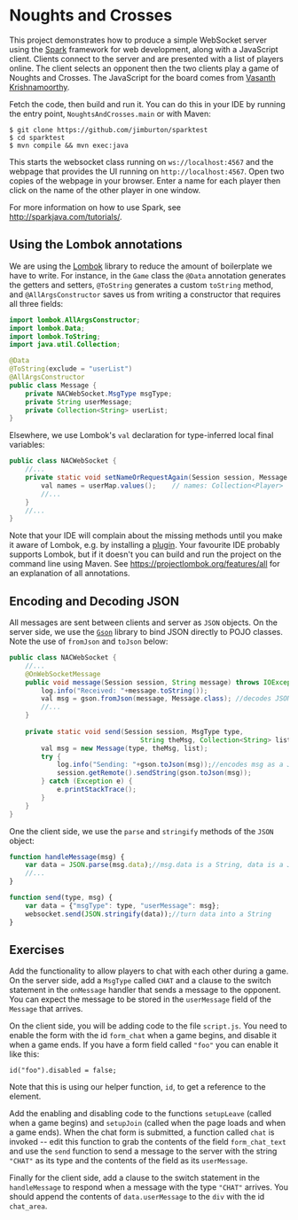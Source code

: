 # Noughts and Crosses

This project demonstrates how to produce a simple WebSocket server using the [Spark](http://sparkjava.com) framework 
for web development, along with a JavaScript client. Clients connect to the server and are presented with a list of players 
online. The client selects an opponent then the two clients play a game of Noughts and Crosses. The JavaScript for the 
board comes from [Vasanth Krishnamoorthy](https://codepen.io/vasanthkay/details/KVzYzG).

Fetch the code, then build and run it. You can do this in your IDE by running the entry point, `NoughtsAndCrosses.main`
or with Maven:

    $ git clone https://github.com/jimburton/sparktest
    $ cd sparktest
    $ mvn compile && mvn exec:java

This starts the websocket class running on `ws://localhost:4567` and the webpage that provides the UI running
on `http://localhost:4567`. Open two copies of the webpage in your browser. Enter a name for each player then 
click on the name of the other player in one window.

For more information on how to use Spark, see http://sparkjava.com/tutorials/.
    
## Using the Lombok annotations

We are using the [Lombok](https://projectlombok.org) library to reduce the amount of boilerplate 
we have to write. For instance, in the `Game` class the `@Data` annotation generates the getters 
and setters, `@ToString` generates a custom `toString` method, and `@AllArgsConstructor` saves us
from writing a constructor that requires all three fields:

```java
import lombok.AllArgsConstructor;
import lombok.Data;
import lombok.ToString;
import java.util.Collection;

@Data
@ToString(exclude = "userList")
@AllArgsConstructor
public class Message {
    private NACWebSocket.MsgType msgType;
    private String userMessage;
    private Collection<String> userList;
}

```

Elsewhere, we use Lombok's `val` declaration for type-inferred local final variables:

```java
public class NACWebSocket {
    //...
    private static void setNameOrRequestAgain(Session session, Message msg) {   
        val names = userMap.values();    // names: Collection<Player>
        //...
    }
    //...
}
```
           
Note that your IDE will complain about the missing methods until you make it aware of Lombok, 
e.g. by installing a [plugin](https://plugins.jetbrains.com/plugin/6317-lombok-plugin). Your 
favourite IDE probably supports Lombok, but if it doesn't you can build and run the project 
on the command line using Maven. See https://projectlombok.org/features/all for an explanation 
of all annotations.

## Encoding and Decoding JSON

All messages are sent between clients and server as `JSON` objects. On the server side, we use
the [`Gson`](https://github.com/google/gson) library to bind JSON directly to POJO classes. Note 
the use of `fromJson` and `toJson` below:

```java
public class NACWebSocket {
    //...
    @OnWebSocketMessage
    public void message(Session session, String message) throws IOException { 
        log.info("Received: "+message.toString());
        val msg = gson.fromJson(message, Message.class); //decodes JSON and packs it into an instance of Message
        //...
    }
    
    private static void send(Session session, MsgType type,
                                 String theMsg, Collection<String> list) {
        val msg = new Message(type, theMsg, list);
        try {
            log.info("Sending: "+gson.toJson(msg));//encodes msg as a JSON string
            session.getRemote().sendString(gson.toJson(msg)); 
        } catch (Exception e) {
            e.printStackTrace(); 
        } 
    }
}
```

One the client side, we use the `parse` and `stringify` methods of the `JSON` object:

```javascript
function handleMessage(msg) {
    var data = JSON.parse(msg.data);//msg.data is a String, data is a JS object
    //...
}

function send(type, msg) {
    var data = {"msgType": type, "userMessage": msg};
    websocket.send(JSON.stringify(data));//turn data into a String
}
```

## Exercises

Add the functionality to allow players to chat with each other during a game. On the server side,
add a `MsgType` called `CHAT` and a clause to the switch statement in the `onMessage` handler that
sends a message to the opponent. You can expect the message to be stored in the `userMessage` field
of the `Message` that arrives.

On the client side, you will be adding code to the file `script.js`. You need to enable the form 
with the id `form_chat` when a game begins, and disable it when a game ends. If you have a form 
field called `"foo"` you can enable it like this:

    id("foo").disabled = false;
    
Note that this is using our helper function, `id`, to get a reference to the element.

Add the enabling and disabling code to the functions `setupLeave` (called when a game begins) and
`setupJoin` (called when the page loads and when a game ends). When the chat form is submitted, 
a function called `chat` is invoked -- edit this function to grab the contents of the field
`form_chat_text` and use the `send` function to send a message to the server with the string 
`"CHAT"` as its type and the contents of the field as its `userMessage`.

Finally for the client side, add a clause to the switch statement in the `handleMessage` to respond
when a message with the type `"CHAT"` arrives. You should append the contents of `data.userMessage`
to the `div` with the id `chat_area`.